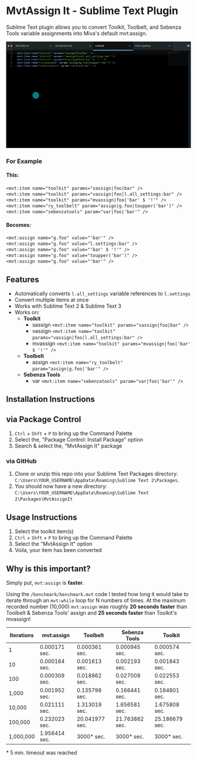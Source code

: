 # MvtAssign It - Sublime Text Plugin

Sublime Text plugin allows you to convert Toolkit, Toolbelt, and Sebenza Tools variable assignments into Miva's default mvt:assign.

[![Demo](/assets/demo.gif)](http://recordit.co/CYVE7RaVy6)

### For Example

#### This:

```
<mvt:item name="toolkit" params="sassign|foo|bar" />
<mvt:item name="toolkit" params="vassign|foo|l.all_settings:bar" />
<mvt:item name="toolkit" params="mvassign|foo|'bar' $ '!'" />
<mvt:item name="ry_toolbelt" param="assign|g.foo|toupper('bar')" />
<mvt:item name="sebenzatools" param="var|foo|'bar'" />
```

#### Becomes:
```
<mvt:assign name="g.foo" value="'bar'" />
<mvt:assign name="g.foo" value="l.settings:bar" />
<mvt:assign name="g.foo" value="'bar' $ '!'" />
<mvt:assign name="g.foo" value="toupper('bar')" />
<mvt:assign name="g.foo" value="'bar'" />
```
## Features

* Automatically converts `l.all_settings` variable references to `l.settings`
* Convert multiple items at once
* Works with Sublime Text 2 & Sublime Text 3
* Works on:
	* **Toolkit**
	    *  sassign `<mvt:item name="toolkit" params="sassign|foo|bar" />`
	    *  vassign `<mvt:item name="toolkit" params="vassign|foo|l.all_settings:bar" />`
	    *  mvassign `<mvt:item name="toolkit" params="mvassign|foo|'bar' $ '!'" />`
    *  **Toolbelt**
        *  assign `<mvt:item name="ry_toolbelt" param="assign|g.foo|'bar'" />`
    *  **Sebenza Tools**
        *  var `<mvt:item name="sebenzatools" param="var|foo|'bar'" />`

## Installation Instructions

## via Package Control

1. `Ctrl` + `Shft` + `P` to bring up the Command Palette
2. Select the, "Package Control: Install Package" option
3. Search & select the, "MvtAssign It" package

### via GitHub 

1. Clone or unzip this repo into your Sublime Text Packages directory: `C:\Users\YOUR_USERNAME\AppData\Roaming\Sublime Text 2\Packages`.
2. You should now have a new directory: `C:\Users\YOUR_USERNAME\AppData\Roaming\Sublime Text 2\Packages\MvtAssignIt`

## Usage Instructions

1. Select the toolkit item(s)
2. `Ctrl` + `Shft` + `P` to bring up the Command Palette
3. Select the "MvtAssign It" option
4. Voila, your item has been converted

## Why is this important?

Simply put, `mvt:assign` is **faster**.

Using the `/benchmark/benchmark.mvt` code I tested how long it would take to iterate through an `mvt:while` loop for N numbers of times. At the maximum recorded number (10,000) `mvt:assign` was roughly **20 seconds faster** than Toolbelt & Sebenza Tools' assign and **25 seconds faster** than Toolkit's mvassign!

| Iterations                   | mvt:assign      | Toolbelt       | Sebenza Tools  | Toolkit        |
|------------------------------|-----------------|----------------|----------------|----------------|
| 1                            | 0.000171 sec.   | 0.000361 sec.  | 0.000945 sec.  | 0.000574 sec.  |
| 10                           | 0.000164 sec.   | 0.001613 sec.  | 0.002193 sec.  | 0.001843 sec.  |
| 100                          | 0.000309 sec.   | 0.018862 sec.  | 0.027008 sec.  | 0.022553 sec.  |
| 1,000                        | 0.001952 sec.   | 0.135798 sec.  | 0.166441 sec.  | 0.184801 sec.  |
| 10,000                       | 0.021111 sec.   | 1.313019 sec.  | 1.656581 sec.  | 1.675808 sec.  |
| 100,000                      | 0.232023 sec.   | 20.041977 sec. | 21.763862 sec. | 25.186679 sec. |
| 1,000,000                    | 1.956414 sec.   | 3000\* sec.    | 3000\* sec.    | 3000\* sec.    |

\* 5 min. timeout was reached